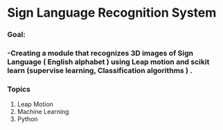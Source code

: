 # Sign Language Recognition System 
### Goal:
###  -Creating a module that recognizes 3D images of Sign Language ( English alphabet )  using Leap motion and scikit learn (supervise learning, Classification algorithms  ) .


### Topics 
  1. Leap Motion 
  2. Machine Learning 
  3. Python 
